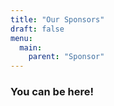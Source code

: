 ```yaml
---
title: "Our Sponsors"
draft: false
menu:
  main:
    parent: "Sponsor"
---
```



### You can be here!
